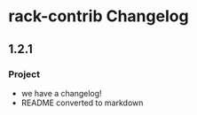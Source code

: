 # rack-contrib Changelog

## 1.2.1


### Project
* we have a changelog!
* README converted to markdown
